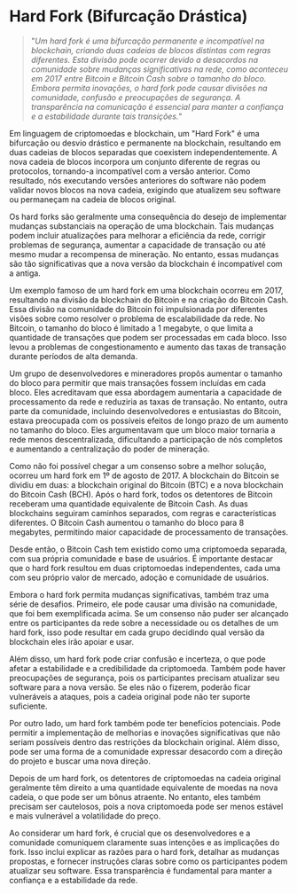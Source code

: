 # Hard Fork (Bifurcação Drástica)

>"*Um hard fork é uma bifurcação permanente e incompatível na blockchain, criando duas cadeias de blocos distintas com regras diferentes. Esta divisão pode ocorrer devido a desacordos na comunidade sobre mudanças significativas na rede, como aconteceu em 2017 entre Bitcoin e Bitcoin Cash sobre o tamanho do bloco. Embora permita inovações, o hard fork pode causar divisões na comunidade, confusão e preocupações de segurança. A transparência na comunicação é essencial para manter a confiança e a estabilidade durante tais transições.*"

Em linguagem de criptomoedas e blockchain, um "Hard Fork" é uma bifurcação ou desvio drástico e permanente na blockchain, resultando em duas cadeias de blocos separadas que coexistem independentemente. A nova cadeia de blocos incorpora um conjunto diferente de regras ou protocolos, tornando-a incompatível com a versão anterior. Como resultado, nós executando versões anteriores do software não podem validar novos blocos na nova cadeia, exigindo que atualizem seu software ou permaneçam na cadeia de blocos original.

Os hard forks são geralmente uma consequência do desejo de implementar mudanças substanciais na operação de uma blockchain. Tais mudanças podem incluir atualizações para melhorar a eficiência da rede, corrigir problemas de segurança, aumentar a capacidade de transação ou até mesmo mudar a recompensa de mineração. No entanto, essas mudanças são tão significativas que a nova versão da blockchain é incompatível com a antiga.

Um exemplo famoso de um hard fork em uma blockchain ocorreu em 2017, resultando na divisão da blockchain do Bitcoin e na criação do Bitcoin Cash. Essa divisão na comunidade do Bitcoin foi impulsionada por diferentes visões sobre como resolver o problema de escalabilidade da rede. No Bitcoin, o tamanho do bloco é limitado a 1 megabyte, o que limita a quantidade de transações que podem ser processadas em cada bloco. Isso levou a problemas de congestionamento e aumento das taxas de transação durante períodos de alta demanda.

Um grupo de desenvolvedores e mineradores propôs aumentar o tamanho do bloco para permitir que mais transações fossem incluídas em cada bloco. Eles acreditavam que essa abordagem aumentaria a capacidade de processamento da rede e reduziria as taxas de transação. No entanto, outra parte da comunidade, incluindo desenvolvedores e entusiastas do Bitcoin, estava preocupada com os possíveis efeitos de longo prazo de um aumento no tamanho do bloco. Eles argumentavam que um bloco maior tornaria a rede menos descentralizada, dificultando a participação de nós completos e aumentando a centralização do poder de mineração.

Como não foi possível chegar a um consenso sobre a melhor solução, ocorreu um hard fork em 1º de agosto de 2017. A blockchain do Bitcoin se dividiu em duas: a blockchain original do Bitcoin (BTC) e a nova blockchain do Bitcoin Cash (BCH). Após o hard fork, todos os detentores de Bitcoin receberam uma quantidade equivalente de Bitcoin Cash. As duas blockchains seguiram caminhos separados, com regras e características diferentes. O Bitcoin Cash aumentou o tamanho do bloco para 8 megabytes, permitindo maior capacidade de processamento de transações.

Desde então, o Bitcoin Cash tem existido como uma criptomoeda separada, com sua própria comunidade e base de usuários. É importante destacar que o hard fork resultou em duas criptomoedas independentes, cada uma com seu próprio valor de mercado, adoção e comunidade de usuários.

Embora o hard fork permita mudanças significativas, também traz uma série de desafios. Primeiro, ele pode causar uma divisão na comunidade, que foi bem exemplificada acima. Se um consenso não puder ser alcançado entre os participantes da rede sobre a necessidade ou os detalhes de um hard fork, isso pode resultar em cada grupo decidindo qual versão da blockchain eles irão apoiar e usar.

Além disso, um hard fork pode criar confusão e incerteza, o que pode afetar a estabilidade e a credibilidade da criptomoeda. Também pode haver preocupações de segurança, pois os participantes precisam atualizar seu software para a nova versão. Se eles não o fizerem, poderão ficar vulneráveis a ataques, pois a cadeia original pode não ter suporte suficiente.

Por outro lado, um hard fork também pode ter benefícios potenciais. Pode permitir a implementação de melhorias e inovações significativas que não seriam possíveis dentro das restrições da blockchain original. Além disso, pode ser uma forma de a comunidade expressar desacordo com a direção do projeto e buscar uma nova direção.

Depois de um hard fork, os detentores de criptomoedas na cadeia original geralmente têm direito a uma quantidade equivalente de moedas na nova cadeia, o que pode ser um bônus atraente. No entanto, eles também precisam ser cautelosos, pois a nova criptomoeda pode ser menos estável e mais vulnerável a volatilidade do preço.

Ao considerar um hard fork, é crucial que os desenvolvedores e a comunidade comuniquem claramente suas intenções e as implicações do fork. Isso inclui explicar as razões para o hard fork, detalhar as mudanças propostas, e fornecer instruções claras sobre como os participantes podem atualizar seu software. Essa transparência é fundamental para manter a confiança e a estabilidade da rede.